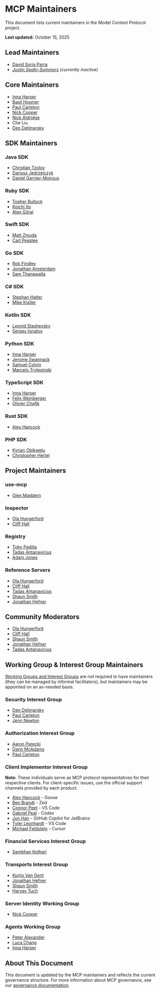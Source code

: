 # MCP Maintainers

This document lists current maintainers in the Model Context Protocol project.

**Last updated:** October 15, 2025

## Lead Maintainers

- [David Soria Parra](https://github.com/dsp-ant)
- _[Justin Spahr-Summers](https://github.com/jspahrsummers) (currently inactive)_

## Core Maintainers

- [Inna Harper](https://github.com/ihrpr)
- [Basil Hosmer](https://github.com/bhosmer-ant)
- [Paul Carleton](https://github.com/pcarleton)
- [Nick Cooper](https://github.com/nicknotfun)
- [Nick Aldridge](https://github.com/000-000-000-000-000)
- Che Liu
- [Den Delimarsky](https://github.com/localden)

## SDK Maintainers

### Java SDK

- [Christian Tzolov](https://github.com/tzolov)
- [Dariusz Jędrzejczyk](https://github.com/chemicL)
- [Daniel Garnier-Moiroux](https://github.com/Kehrlann)

### Ruby SDK

- [Topher Bullock](https://github.com/topherbullock)
- [Koichi Ito](https://github.com/koic)
- [Ateş Göral](https://github.com/atesgoral)

### Swift SDK

- [Matt Zmuda](https://github.com/mattt)
- [Carl Peaslee](https://github.com/carlpeaslee)

### Go SDK

- [Rob Findley](https://github.com/findleyr)
- [Jonathan Amsterdam](https://github.com/jba)
- [Sam Thanawalla](https://github.com/samthanawalla)

### C# SDK

- [Stephan Halter](https://github.com/halter73)
- [Mike Kistler](https://github.com/mikekistler)

### Kotlin SDK

- [Leonid Stashevsky](https://github.com/e5l)
- [Sergey Ignatov](https://github.com/ignatov)

### Python SDK

- [Inna Harper](https://github.com/ihrpr)
- [Jerome Swannack](https://github.com/jerome3o)
- [Samuel Colvin](https://github.com/samuelcolvin)
- [Marcelo Trylesinski](https://github.com/Kludex)

### TypeScript SDK

- [Inna Harper](https://github.com/ihrpr)
- [Felix Weinberger](https://github.com/felixweinberger)
- [Olivier Chafik](https://github.com/ochafik)

### Rust SDK

- [Alex Hancock](https://github.com/alexhancock)

### PHP SDK

- [Kyrian Obikwelu](https://github.com/CodeWithKyrian)
- [Christopher Hertel](https://github.com/chr-hertel)

## Project Maintainers

### use-mcp

- [Glen Maddern](https://github.com/geelen)

### Inspector

- [Ola Hungerford](https://github.com/olaservo)
- [Cliff Hall](https://github.com/cliffhall)

### Registry

- [Toby Padilla](https://github.com/toby)
- [Tadas Antanavicius](https://github.com/tadasant)
- [Adam Jones](https://github.com/domdomegg)

### Reference Servers

- [Ola Hungerford](https://github.com/olaservo)
- [Cliff Hall](https://github.com/cliffhall)
- [Tadas Antanavicius](https://github.com/tadasant)
- [Shaun Smith](https://github.com/evalstate)
- [Jonathan Hefner](https://github.com/jonathanhefner)

## Community Moderators

- [Ola Hungerford](https://github.com/olaservo)
- [Cliff Hall](https://github.com/cliffhall)
- [Shaun Smith](https://github.com/evalstate)
- [Jonathan Hefner](https://github.com/jonathanhefner)
- [Tadas Antanavicius](https://github.com/tadasant)

## Working Group & Interest Group Maintainers

[Working Groups and Interest Groups](https://modelcontextprotocol.io/community/working-interest-groups) are not required to have maintainers (they can be managed by informal facilitators), but maintainers may be appointed on an as-needed basis.

### Security Interest Group

- [Den Delimarsky](https://github.com/dend)
- [Paul Carleton](https://github.com/pcarleton)
- [Jenn Newton](https://github.com/jenn-newton)

### Authorization Interest Group

- [Aaron Parecki](https://github.com/aaronpk)
- [Darin McAdams](https://github.com/D-McAdams)
- [Paul Carleton](https://github.com/pcarleton)

### Client Implementor Interest Group

**Note:** These individuals serve as MCP protocol representatives for their respective clients. For client-specific issues, use the official support channels provided by each product.

- [Alex Hancock](https://github.com/alexhancock) - Goose
- [Ben Brandt](https://github.com/benbrandt) - Zed
- [Connor Peet](https://github.com/connor4312) - VS Code
- [Gabriel Peal](https://github.com/gpeal) - Codex
- [Jun Han](https://github.com/formulahendry) - GitHub Copilot for JetBrains
- [Tyler Leonhardt](https://github.com/TylerLeonhardt) - VS Code
- [Michael Feldstein](https://github.com/msfeldstein) - Cursor

### Financial Services Interest Group

- [Sambhav Kothari](https://github.com/sambhav)

### Transports Interest Group

- [Kurtis Van Gent](https://github.com/kurtisvg)
- [Jonathan Hefner](https://github.com/jonathanhefner)
- [Shaun Smith](https://github.com/evalstate)
- [Harvey Tuch](https://github.com/htuch)

### Server Identity Working Group

- [Nick Cooper](https://github.com/nicknotfun)

### Agents Working Group

- [Peter Alexander](https://github.com/pja-ant)
- [Luca Chang](https://github.com/LucaButBoring)
- [Inna Harper](https://github.com/ihrpr)

## About This Document

This document is updated by the MCP maintainers and reflects the current
governance structure. For more information about MCP governance, see our
[governance documentation](https://modelcontextprotocol.io/community/governance).
